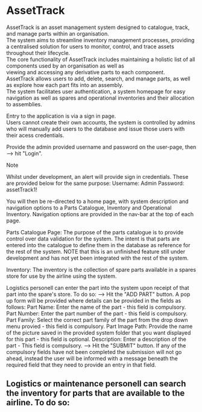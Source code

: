 # AssetTrack

AssetTrack is an asset management system designed to catalogue, track, and manage parts within an organisation.  
The system aims to streamline inventory management processes, providing a centralised solution for users to monitor, control, and trace assets throughout their lifecycle.  
The core functionality of AssetTrack includes maintaining a holistic list of all components used by an organisation as well as  
viewing and accessing any derivative parts to each component.  
AssetTrack allows users to add, delete, search, and manage parts, as well as explore how each part fits into an assembly.   
The system facilitates user authentication, a system homepage for easy navigation as well as spares and operational inventories and their allocation to assemblies.  
  
Entry to the application is via a sign in page.  
Users cannot create their own accounts, the system is controlled by admins who will manually add users to the database and issue those users with their acess credentials.  
  
Provide the admin provided username and password on the user-page, then  
--> hit "Login".  
>[!NOTE]
> Whilst under development, an alert will provide sign in credentials.
> These are provided below for the same purpose:
> Username: Admin
> Password: assetTrack1!

You will then be re-directed to a home page, with  system description and navigation options to a Parts Catalogue, Inventory and Operational Inventory.
Navigation options are provided in the nav-bar at the top of each page.

Parts Catalogue Page:
  The purpose of the parts catalogue is to provide control over data validation for the system.
  The intent is that parts are entered into the catalogue to define them in the database as reference for the rest of the system.
  NOTE that this is an unfinished feature still under development and has not yet been integrated with the rest of the system.

Inventory:
  The inventory is the collection of spare parts available in a spares store for use by the airline using the system.
  
  Logistics personell can enter the part into the system upon receipt of that part into the spare's store.
  To do so:
  --> Hit the "ADD PART" button.
      A pop up form will be provided where details can be provided in the fields as follows:
        Part Name: Enter the name of the part - this field is compulsory.
        Part Number: Enter the part number of the part - this field is compulsory.
        Part Family: Select the correct part family of the part from the drop down menu provied - this field is compulsory.
        Part Image Path: Provide the name of the picture saved in the provided system folder that you want displayed for this part - this field is optional.
        Description: Enter a description of the part - This field is compulsory.
        --> Hit the "SUBMIT" button.
        If any of the compulsory fields have not been completed the submission will not go ahead, instead the user will be informed with a message beneath
        the required field that they need to provide an entry in that field.

  Logistics or maintenance personell can search the inventory for parts that are available to the airline.
  To do so:
  --
  
